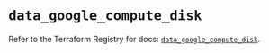 # `data_google_compute_disk`

Refer to the Terraform Registry for docs: [`data_google_compute_disk`](https://registry.terraform.io/providers/hashicorp/google-beta/6.47.0/docs/data-sources/google_compute_disk).
